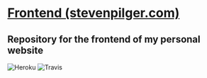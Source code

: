 # [Frontend (stevenpilger.com)](https://stevenpilger.com)

## Repository for the frontend of my personal website

![Heroku](https://heroku-badge.herokuapp.com/?app=heroku-badge&style=flat&svg=1)
![Travis](https://travis-ci.org/steven-pilger/com-stevenpilger-frontend.svg?branch=master)
